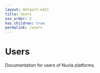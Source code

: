```yaml
---
layout: default-edit
title: Users
nav_order: 2
has_children: true
permalink: /users
---
```


# Users

Documentation for users of Nuvla platforms.
